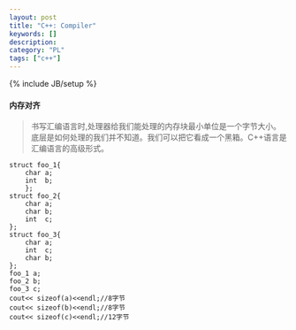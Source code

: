 ```yaml
--- 
layout: post 
title: "C++: Compiler" 
keywords: [] 
description: 
category: "PL"
tags: ["c++"] 
--- 
```

{% include JB/setup %}
#### 内存对齐
> 书写汇编语言时,处理器给我们能处理的内存块最小单位是一个字节大小。底层是如何处理的我们并不知道。我们可以把它看成一个黑箱。C++语言是汇编语言的高级形式。
```
struct foo_1{
    char a;
    int  b;
    };
struct foo_2{
    char a;
    char b;
    int  c;
};
struct foo_3{
    char a;
    int  c;
    char b;
};
foo_1 a;
foo_2 b;
foo_3 c;
cout<< sizeof(a)<<endl;//8字节
cout<< sizeof(b)<<endl;//8字节
cout<< sizeof(c)<<endl;//12字节
```
